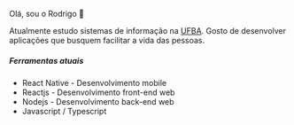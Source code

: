 Olá, sou o Rodrigo 🙂

Atualmente estudo sistemas de informação na [UFBA](https://www.ufba.br/). Gosto de desenvolver aplicações que busquem facilitar a vida das pessoas. 

##### Ferramentas atuais
* React Native - Desenvolvimento mobile
* Reactjs - Desenvolvimento front-end web
* Nodejs - Desenvolvimento back-end web
* Javascript / Typescript
